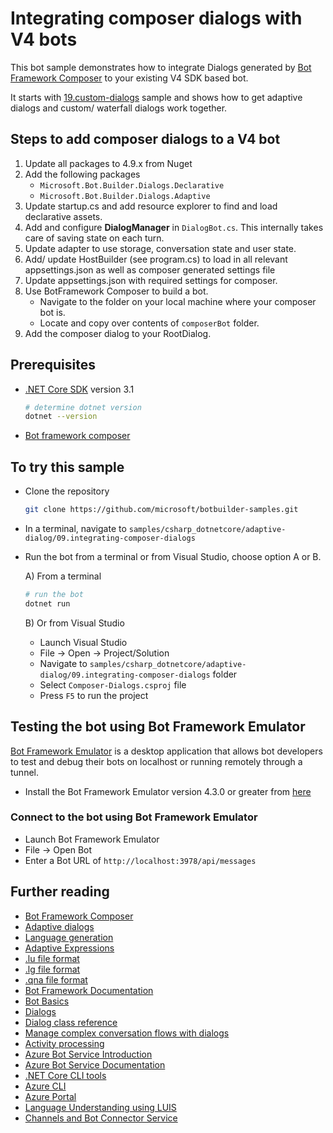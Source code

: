 # Integrating composer dialogs with V4 bots

This bot sample demonstrates how to integrate Dialogs generated by [Bot Framework Composer](https://github.com/microsoft/botframework-composer) to your existing V4 SDK based bot.

It starts with [19.custom-dialogs][s1] sample and shows how to get adaptive dialogs and custom/ waterfall dialogs work together.

## Steps to add composer dialogs to a V4 bot
1. Update all packages to 4.9.x from Nuget
2. Add the following packages
    - `Microsoft.Bot.Builder.Dialogs.Declarative`
    - `Microsoft.Bot.Builder.Dialogs.Adaptive`
3. Update startup.cs and add resource explorer to find and load declarative assets.
4. Add and configure **DialogManager** in `DialogBot.cs`. This internally takes care of saving state on each turn.
5. Update adapter to use storage, conversation state and user state.
6. Add/ update HostBuilder (see program.cs) to load in all relevant appsettings.json as well as composer generated settings file
7. Update appsettings.json with required settings for composer.
8. Use BotFramework Composer to build a bot. 
    - Navigate to the folder on your local machine where your composer bot is. 
    - Locate and copy over contents of `composerBot` folder.
9. Add the composer dialog to your RootDialog.

## Prerequisites

- [.NET Core SDK](https://dotnet.microsoft.com/download) version 3.1

  ```bash
  # determine dotnet version
  dotnet --version
  ```
- [Bot framework composer][composer]

## To try this sample

- Clone the repository

    ```bash
    git clone https://github.com/microsoft/botbuilder-samples.git
    ```

- In a terminal, navigate to `samples/csharp_dotnetcore/adaptive-dialog/09.integrating-composer-dialogs`
- Run the bot from a terminal or from Visual Studio, choose option A or B.

  A) From a terminal

  ```bash
  # run the bot
  dotnet run
  ```

  B) Or from Visual Studio

  - Launch Visual Studio
  - File -> Open -> Project/Solution
  - Navigate to `samples/csharp_dotnetcore/adaptive-dialog/09.integrating-composer-dialogs` folder
  - Select `Composer-Dialogs.csproj` file
  - Press `F5` to run the project

## Testing the bot using Bot Framework Emulator

[Bot Framework Emulator](https://github.com/microsoft/botframework-emulator) is a desktop application that allows bot developers to test and debug their bots on localhost or running remotely through a tunnel.

- Install the Bot Framework Emulator version 4.3.0 or greater from [here](https://github.com/Microsoft/BotFramework-Emulator/releases)

### Connect to the bot using Bot Framework Emulator

- Launch Bot Framework Emulator
- File -> Open Bot
- Enter a Bot URL of `http://localhost:3978/api/messages`

## Further reading

- [Bot Framework Composer](https://github.com/microsoft/botframework-composer)
- [Adaptive dialogs](https://aka.ms/adaptive-dialogs)
- [Language generation](https://aka.ms/language-generation)
- [Adaptive Expressions](https://aka.ms/adaptive-expressions)
- [.lu file format](https://aka.ms/lu-file-format)
- [.lg file format](https://aka.ms/lg-file-format)
- [.qna file format](https://aka.ms/qna-file-format)
- [Bot Framework Documentation](https://docs.botframework.com)
- [Bot Basics](https://docs.microsoft.com/azure/bot-service/bot-builder-basics?view=azure-bot-service-4.0)
- [Dialogs](https://docs.microsoft.com/en-us/azure/bot-service/bot-builder-concept-dialog?view=azure-bot-service-4.0)
- [Dialog class reference](https://docs.microsoft.com/en-us/javascript/api/botbuilder-dialogs/dialog)
- [Manage complex conversation flows with dialogs](https://docs.microsoft.com/en-us/azure/bot-service/bot-builder-dialog-manage-complex-conversation-flow?view=azure-bot-service-4.0)
- [Activity processing](https://docs.microsoft.com/en-us/azure/bot-service/bot-builder-concept-activity-processing?view=azure-bot-service-4.0)
- [Azure Bot Service Introduction](https://docs.microsoft.com/azure/bot-service/bot-service-overview-introduction?view=azure-bot-service-4.0)
- [Azure Bot Service Documentation](https://docs.microsoft.com/azure/bot-service/?view=azure-bot-service-4.0)
- [.NET Core CLI tools](https://docs.microsoft.com/en-us/dotnet/core/tools/?tabs=netcore2x)
- [Azure CLI](https://docs.microsoft.com/cli/azure/?view=azure-cli-latest)
- [Azure Portal](https://portal.azure.com)
- [Language Understanding using LUIS](https://docs.microsoft.com/en-us/azure/cognitive-services/luis/)
- [Channels and Bot Connector Service](https://docs.microsoft.com/en-us/azure/bot-service/bot-concepts?view=azure-bot-service-4.0)

[s1]:../19.custom-dialogs/README.md
[composer]:https://github.com/microsoft/botframework-composer